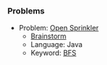 ### Problems ###

* Problem: [Open Sprinkler](https://open.kattis.com/problems/comma)
  * [Brainstorm](https://github.com/brainstormz/ProgrammingChallenges/wiki/Comma-Sprinkler) 
  * Language: Java
  * Keyword: [BFS](https://github.com/brainstormz/ProgrammingChallenges/wiki/Breadth-First-Search)

